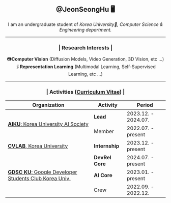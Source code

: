 <div align="center">
 <h2 align="center"> @JeonSeongHu 🖥️ </h2>
 <p align="center"> I am an undergraduate student of <em> Korea University🐯, Computer Science & Engineering department. </em> </p>
<hr>
<h3 align="center"> | Research Interests |</h3>
<p align="center">
📷<strong>Computer Vision</strong> (Diffusion Models, Video Generation, 3D Vision, etc ...) <br>
🖇️<strong>Representation Learning</strong> (Multimodal Learning, Self-Supervised Learning, etc ...)
</p>
<hr>
<h3 align="center"> | Activities (<a href="https://github.com/JeonSeongHu/JeonSeongHu/blob/main/JeonSeongHu_CV.pdf">Curriculum Vitae</a>) |</h3>
<p align="left">
</p>
<table>
  <head>
    <tr>
      <th>Organization</th>
      <th>Activity</th>
      <th>Period</th>
    </tr>
  </thead>
  <tbody>
    <tr>
      <td rowspan="2"><a href="https://aiku.notion.site/aiku/b614c69220704b848758e5cf21a54238"><strong>AIKU</strong>: Korea University AI Society</a></td>
      <td><strong>Lead</strong></td>
      <td>2023.12. - 2024.07.</td>
    </tr>
    <tr>
      <td>Member</td>
      <td>2022.07. - present </td>
    </tr>
    <tr>
      <td><a href="https://cvlab.korea.ac.kr/"><strong>CVLAB</strong>, Korea University</a></td>
      <td><strong>Internship</strong></td>
      <td>2023.12. - present</td>
    </tr>
    <tr>
      <td rowspan="3"><a href="https://developers.google.com/community/gdsc?hl=ko"><strong>GDSC KU</strong>: Google Developer Students Club Korea Univ.</a></td>
      <td><strong>DevRel Core</strong></td>
      <td>2024.07. - present</td>
    </tr>
    <tr>
      <td><strong>AI Core</strong></td>
      <td>2023.01. - present</td>
    </tr>
    <tr>
      <td>Crew</td>
      <td>2022.09. - 2022.12.</td>
    </tr>
  </tbody>
</table>
</div>


